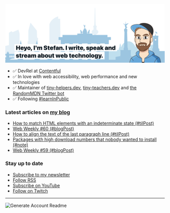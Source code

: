 <img alt="Heyo, I'm Stefan. I write and speak about web technology." src="https://raw.githubusercontent.com/stefanjudis/stefanjudis/main/screenshot.png">

- ✅ DevRel at [Contentful](https://www.contentful.com)
- ✅ In love with web accessibility, web performance and new technologies
- ✅ Maintainer of [tiny-helpers.dev](https://tiny-helpers.dev), [tiny-teachers.dev](https://tiny-teachers.dev/) and [the RandomMDN Twitter bot](https://twitter.com/randomMDN)
- ✅ Following [#learnInPublic](https://www.stefanjudis.com/today-i-learned/)
### Latest articles on [my blog](https://www.stefanjudis.com)

<!-- BLOG-POST-LIST:START -->
- [How to match HTML elements with an indeterminate state &lpar;#tilPost&rpar;](https://www.stefanjudis.com/today-i-learned/how-to-match-html-elements-with-an-indeterminate-state/)
- [Web Weekly #60 &lpar;#blogPost&rpar;](https://www.stefanjudis.com/blog/web-weekly-60/)
- [How to align the text of the last paragraph line &lpar;#tilPost&rpar;](https://www.stefanjudis.com/today-i-learned/how-to-align-the-text-of-the-last-paragraph-line/)
- [Packages with high download numbers that nobody wanted to install &lpar;#note&rpar;](https://www.stefanjudis.com/notes/packages-with-high-download-numbers-that-nobody-wanted-to-install/)
- [Web Weekly #59 &lpar;#blogPost&rpar;](https://www.stefanjudis.com/blog/web-weekly-59/)
<!-- BLOG-POST-LIST:END -->

### Stay up to date

- [Subscribe to my newsletter](https://www.stefanjudis.com/newsletter/)
- [Follow RSS](https://www.stefanjudis.com/feeds/)
- [Subscribe on YouTube](https://youtube.com/c/stefanjudis)
- [Follow on Twitch](https://www.twitch.tv/stefanjudis)

---

![Generate Account Readme](https://github.com/stefanjudis/stefanjudis/workflows/Generate%20Account%20Readme/badge.svg)
